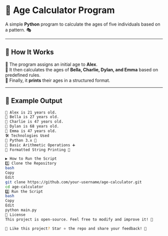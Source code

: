 # 🎂 Age Calculator Program  

A simple **Python** program to calculate the ages of five individuals based on a pattern. 🎭  

---

## 🚀 **How It Works**  

🔹 The program assigns an initial age to **Alex**.  
🔹 It then calculates the ages of **Bella, Charlie, Dylan, and Emma** based on predefined rules.  
🔹 Finally, it **prints** their ages in a structured format.  

---

## 📌 **Example Output**  

```bash
🎈 Alex is 21 years old.
🎈 Bella is 27 years old.
🎈 Charlie is 47 years old.
🎈 Dylan is 68 years old.
🎈 Emma is 47 years old.
🛠️ Technologies Used
🔹 Python 3.x 🐍
🔹 Basic Arithmetic Operations ➕
🔹 Formatted String Printing 📝

▶️ How to Run the Script
1️⃣ Clone the Repository
bash
Copy
Edit
git clone https://github.com/your-username/age-calculator.git
cd age-calculator
2️⃣ Run the Script
bash
Copy
Edit
python main.py
📄 License
This project is open-source. Feel free to modify and improve it! 🎉

🌟 Like this project? Star ⭐ the repo and share your feedback! 💬